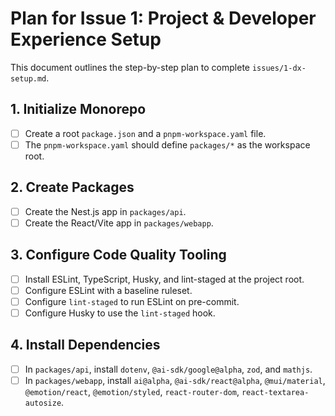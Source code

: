 # Plan for Issue 1: Project & Developer Experience Setup

This document outlines the step-by-step plan to complete `issues/1-dx-setup.md`.

## 1. Initialize Monorepo

- [ ] Create a root `package.json` and a `pnpm-workspace.yaml` file.
- [ ] The `pnpm-workspace.yaml` should define `packages/*` as the workspace root.

## 2. Create Packages

- [ ] Create the Nest.js app in `packages/api`.
- [ ] Create the React/Vite app in `packages/webapp`.

## 3. Configure Code Quality Tooling

- [ ] Install ESLint, TypeScript, Husky, and lint-staged at the project root.
- [ ] Configure ESLint with a baseline ruleset.
- [ ] Configure `lint-staged` to run ESLint on pre-commit.
- [ ] Configure Husky to use the `lint-staged` hook.

## 4. Install Dependencies

- [ ] In `packages/api`, install `dotenv`, `@ai-sdk/google@alpha`, `zod`, and `mathjs`.
- [ ] In `packages/webapp`, install `ai@alpha`, `@ai-sdk/react@alpha`, `@mui/material`, `@emotion/react`, `@emotion/styled`, `react-router-dom`, `react-textarea-autosize`.
